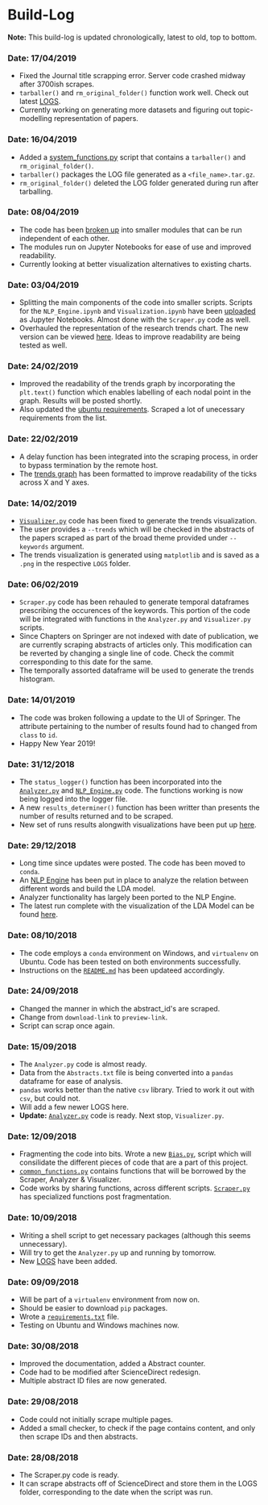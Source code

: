 # Build-Log

<strong>Note:</strong> This build-log is updated chronologically, latest to old, top to bottom.

### Date: 17/04/2019
- Fixed the Journal title scrapping error. Server code crashed midway after 3700ish scrapes.
- ```tarballer()``` and ```rm_original_folder()``` function work well. Check out latest [LOGS](https://github.com/SarthakJShetty/Bias/tree/master/LOGS/LOG_2019-04-16_2_49_Atlantic_Forest_Conservation).
- Currently working on generating more datasets and figuring out topic-modelling representation of papers.

### Date: 16/04/2019
- Added a [system_functions.py](https://github.com/SarthakJShetty/Bias/blob/master/system_functions.py) script that contains a ```tarballer()``` and ```rm_original_folder()```.
- ```tarballer()``` packages the LOG file generated as a ```<file_name>.tar.gz```.
- ```rm_original_folder()``` deleted the LOG folder generated during run after tarballing.

### Date: 08/04/2019
- The code has been [broken up](https://github.com/SarthakJShetty/Bias/blob/master/scripts/) into smaller modules that can be run independent of each other.
- The modules run on Jupyter Notebooks for ease of use and improved readability.
- Currently looking at better visualization alternatives to existing charts.

### Date: 03/04/2019
- Splitting the main components of the code into smaller scripts. Scripts for the ```NLP_Engine.ipynb``` and ```Visualization.ipynb``` have been [uploaded](https://github.com/SarthakJShetty/Bias/blob/master/scripts/) as Jupyter Notebooks. Almost done with the ```Scraper.py``` code as well.
- Overhauled the representation of the research trends chart. The new version can be viewed [here](https://raw.githubusercontent.com/SarthakJShetty/Bias/master/LOGS/LOG_2019-02-27_15_23_Eastern_Himalayas/Data_Visualization_Trends_Graph_conservation.png). Ideas to improve readability are being tested as well.

### Date: 24/02/2019
- Improved the readability of the trends graph by incorporating the ```plt.text()``` function which enables labelling of each
nodal point in the graph. Results will be posted shortly.
- Also updated the <a title="Updated ubuntu requirements file" href="https://github.com/SarthakJShetty/Bias/blob/master/ubuntu_requirements.txt">ubuntu requirements</a>. Scraped a lot of unecessary requirements from the list.

### Date: 22/02/2019
- A delay function has been integrated into the scraping process, in order to bypass termination by the remote host.
- The <a title="Trends Graph" href="https://github.com/SarthakJShetty/Bias/blob/master/LOGS/LOG_2019-02-20_23_4_Western_Ghats_Biodiversity/Data_Visualization_Trends_Graph_biodiversity.png">trends graph</a> has been formatted to improve readability of the ticks across X and Y axes.

### Date: 14/02/2019
- <a title="Visualizer.py" href="https://github.com/SarthakJShetty/Bias/blob/master/Visualizer.py">```Visualizer.py```</a> code has been fixed to generate the trends visualization.
- The user provides a ```--trends``` which will be checked in the abstracts of the papers scraped as part of the broad theme provided under ```--keywords``` argument.
- The trends visualization is generated using ```matplotlib``` and is saved as a ```.png``` in the respective ```LOGS``` folder.

### Date: 06/02/2019
- ```Scraper.py``` code has been rehauled to generate temporal dataframes prescribing the occurences of the keywords. This portion of the code will
be integrated with functions in the ```Analyzer.py``` and ```Visualizer.py``` scripts.
- Since Chapters on Springer are not indexed with date of publication, we are currently scraping abstracts of articles only. This modification
can be reverted by changing a single line of code. Check the commit corresponding to this date for the same.
- The temporally assorted dataframe will be used to generate the trends histogram.

### Date: 14/01/2019
- The code was broken following a update to the UI of Springer. The attribute pertaining to the number of results found had to changed from ```class``` to ```id```.
- Happy New Year 2019!

### Date: 31/12/2018
- The ```status_logger()``` function has been incorporated into the <a title="Analyzer.py" href="https://github.com/SarthakJShetty/Bias/blob/master/Analyzer.py">```Analyzer.py```</a> and <a title="NLP_Engine.py" href="https://github/com/SarthakJShetty/Bias/blob/master/NLP_Engine.py">```NLP_Engine.py```</a> code. The functions working is now being logged into the logger file.
- A new ```results_determiner()``` function has been writter than presents the number of results returned and to be scraped.
- New set of runs results alongwith visualizations have been put up <a title="Latest run LOG file" href="Latest run log files" href="https://github.com/SarthakJShetty/Bias/blob/master/LOGS/LOG_2018-12-31_13_45_Western_Ghats_Ecology_Conservation_Policy">here</a>.

### Date: 29/12/2018
- Long time since updates were posted. The code has been moved to ```conda```.
- An <a title="NLP_Engine.py" href="https://github.com/SarthakJShetty/Bias/blob/master/NLP_Engine.py">NLP Engine</a> has been put in place to analyze the relation between different words and build the LDA model.
- Analyzer functionality has largely been ported to the NLP Engine.
- The latest run complete with the visualization of the LDA Model can be found <a title="Latest run log files" href="https://github.com/SarthakJShetty/Bias/blob/master/LOGS/LOG_2018-12-29_16_50_Western_Ghats_Endemic_Crocodiles_Marshes/">here</a>.

### Date: 08/10/2018
- The code employs a ```conda``` environment on Windows, and ```virtualenv``` on Ubuntu. Code has been tested on both environments successfully.
- Instructions on the <a title="README.md" href="https://github.com/SarthakJShetty/Bias#analyzing-biases-in-academic-publications">```README.md```</a> has been updateed accordingly.

### Date: 24/09/2018
- Changed the manner in which the abstract_id's are scraped.
- Change from ```download-link``` to ```preview-link```.
- Script can scrap once again.

### Date: 15/09/2018
- The ```Analyzer.py``` code is almost ready.
- Data from the ```Abstracts.txt``` file is being converted into a ```pandas``` dataframe for ease of analysis.
- ```pandas``` works better than the native ```csv``` library. Tried to work it out with ```csv```, but could not.
- Will add a few newer LOGS here.
- <strong>Update:</strong> <a title="Analyzer" href="https://github.com/SarthakJShetty/Bias/blob/master//Analyzer.py">```Analyzer.py```</a> code is ready. Next stop, ```Visualizer.py```.

### Date: 12/09/2018
- Fragmenting the code into bits. Wrote a new <a title="Bias.py" href="https://github.com/SarthakJShetty/Bias/blob/master/Bias.py" target="_blank">```Bias.py```</a>, script which will consilidate the different pieces of code that are a part of this project.
- <a title="pre_processing.py" href="https://github.com/SarthakJShetty/Bias/blob/master/common_functions.py" target="_blank">```common_functions.py```</a> contains functions that will be borrowed by the Scraper, Analyzer & Visualizer.
- Code works by sharing functions, across different scripts. <a title="Scraper.py" href="https://github.com/SarthakJShetty/Bias/blob/master/Scraper.py">```Scraper.py```</a> has specialized functions post fragmentation.

### Date: 10/09/2018
- Writing a shell script to get necessary packages (although this seems unnecessary).
- Will try to get the ```Analyzer.py``` up and running by tomorrow.
- New <a title="LOGs" href="https://github.com/SarthakJShetty/Bias/blob/master/LOGS">LOGS</a> have been added.

### Date: 09/09/2018
- Will be part of a ```virtualenv``` environment from now on.
- Should be easier to download ```pip``` packages.
- Wrote a <a title="Packages required" href="https://github.com/SarthakJShetty/Bias/blob/master/requirements.txt">```requirements.txt```</a> file.
- Testing on Ubuntu and Windows machines now.

### Date: 30/08/2018
- Improved the documentation, added a Abstract counter.
- Code had to be modified after ScienceDirect redesign.
- Multiple abstract ID files are now generated.

### Date: 29/08/2018
- Code could not initially scrape multiple pages.
- Added a small checker, to check if the page contains content, and only then scrape IDs and then abstracts.

### Date: 28/08/2018
- The Scraper.py code is ready.
- It can scrape abstracts off of ScienceDirect and store them in the LOGS folder, corresponding to the date when the  script was run.
